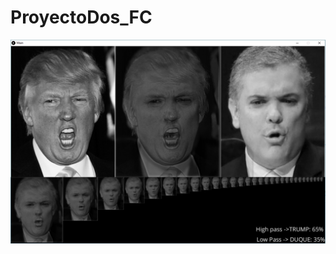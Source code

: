 # ProyectoDos_FC

![Screen shot](https://github.com/AlejandroEndo/ProyectoDos_FC/blob/master/data/result/ss.jpg)
